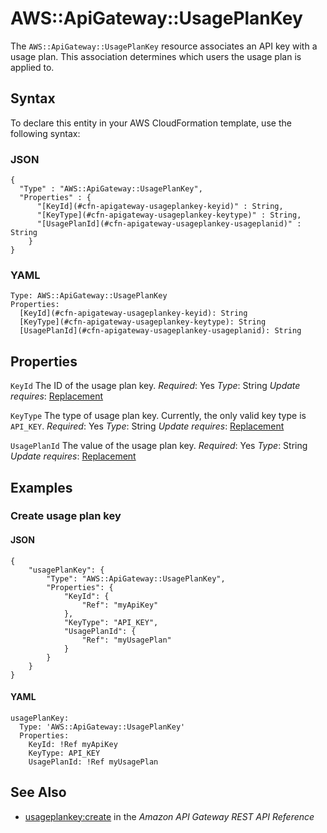 # AWS::ApiGateway::UsagePlanKey<a name="aws-resource-apigateway-usageplankey"></a>

The `AWS::ApiGateway::UsagePlanKey` resource associates an API key with a usage plan\. This association determines which users the usage plan is applied to\.

## Syntax<a name="aws-resource-apigateway-usageplankey-syntax"></a>

To declare this entity in your AWS CloudFormation template, use the following syntax:

### JSON<a name="aws-resource-apigateway-usageplankey-syntax.json"></a>

```
{
  "Type" : "AWS::ApiGateway::UsagePlanKey",
  "Properties" : {
      "[KeyId](#cfn-apigateway-usageplankey-keyid)" : String,
      "[KeyType](#cfn-apigateway-usageplankey-keytype)" : String,
      "[UsagePlanId](#cfn-apigateway-usageplankey-usageplanid)" : String
    }
}
```

### YAML<a name="aws-resource-apigateway-usageplankey-syntax.yaml"></a>

```
Type: AWS::ApiGateway::UsagePlanKey
Properties:
  [KeyId](#cfn-apigateway-usageplankey-keyid): String
  [KeyType](#cfn-apigateway-usageplankey-keytype): String
  [UsagePlanId](#cfn-apigateway-usageplankey-usageplanid): String
```

## Properties<a name="aws-resource-apigateway-usageplankey-properties"></a>

`KeyId`  <a name="cfn-apigateway-usageplankey-keyid"></a>
The ID of the usage plan key\.
*Required*: Yes
*Type*: String
*Update requires*: [Replacement](https://docs.aws.amazon.com/AWSCloudFormation/latest/UserGuide/using-cfn-updating-stacks-update-behaviors.html#update-replacement)

`KeyType`  <a name="cfn-apigateway-usageplankey-keytype"></a>
The type of usage plan key\. Currently, the only valid key type is `API_KEY`\.
*Required*: Yes
*Type*: String
*Update requires*: [Replacement](https://docs.aws.amazon.com/AWSCloudFormation/latest/UserGuide/using-cfn-updating-stacks-update-behaviors.html#update-replacement)

`UsagePlanId`  <a name="cfn-apigateway-usageplankey-usageplanid"></a>
The value of the usage plan key\.
*Required*: Yes
*Type*: String
*Update requires*: [Replacement](https://docs.aws.amazon.com/AWSCloudFormation/latest/UserGuide/using-cfn-updating-stacks-update-behaviors.html#update-replacement)

## Examples<a name="aws-resource-apigateway-usageplankey--examples"></a>

### Create usage plan key<a name="aws-resource-apigateway-usageplankey--examples--Create_usage_plan_key"></a>

#### JSON<a name="aws-resource-apigateway-usageplankey--examples--Create_usage_plan_key--json"></a>

```
{
    "usagePlanKey": {
        "Type": "AWS::ApiGateway::UsagePlanKey",
        "Properties": {
            "KeyId": {
                "Ref": "myApiKey"
            },
            "KeyType": "API_KEY",
            "UsagePlanId": {
                "Ref": "myUsagePlan"
            }
        }
    }
}
```

#### YAML<a name="aws-resource-apigateway-usageplankey--examples--Create_usage_plan_key--yaml"></a>

```
usagePlanKey:
  Type: 'AWS::ApiGateway::UsagePlanKey'
  Properties:
    KeyId: !Ref myApiKey
    KeyType: API_KEY
    UsagePlanId: !Ref myUsagePlan
```

## See Also<a name="aws-resource-apigateway-usageplankey--seealso"></a>
+ [usageplankey:create](https://docs.aws.amazon.com/apigateway/api-reference/link-relation/usageplankey-create/) in the *Amazon API Gateway REST API Reference*
